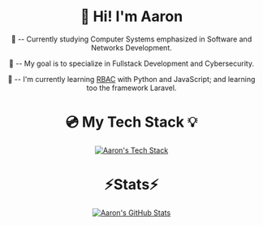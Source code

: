 <div align = center>

# :wave: Hi! I'm Aaron

<div align = center>

:book: -- Currently studying Computer Systems emphasized in Software and Networks Development.

:dart: -- My goal is to specialize in Fullstack Development and Cybersecurity.

:seedling: -- I'm currently learning [RBAC][rbac] with Python and JavaScript; and learning too the framework Laravel.

[rbac]: https://en.wikipedia.org/wiki/Role-based_access_control

<div align = center>

# :cd: My Tech Stack :bulb:

[![Aaron's Tech Stack](https://skillicons.dev/icons?i=html,css,sass,js,angular,py,django,mysql,sqlite)](https://skillicons.dev/)

# :zap:Stats:zap:

[![Aaron's GitHub Stats](https://github-readme-stats.vercel.app/api?username=a-nxwball&theme=github_dark_dimmed)](https://github.com/a-nxwball/github-readme-stats)
